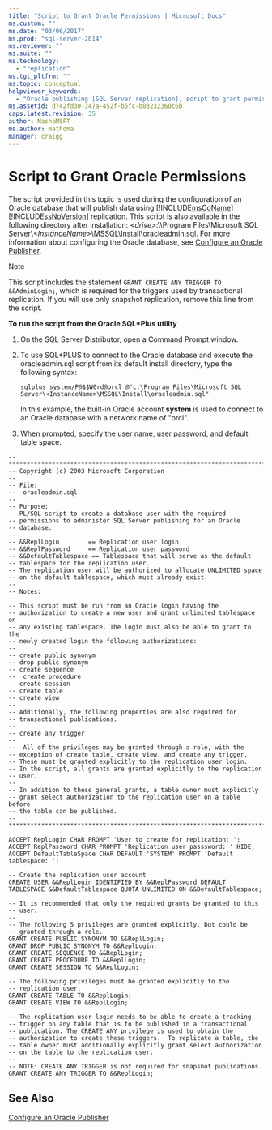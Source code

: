 ```yaml
---
title: "Script to Grant Oracle Permissions | Microsoft Docs"
ms.custom: ""
ms.date: "03/06/2017"
ms.prod: "sql-server-2014"
ms.reviewer: ""
ms.suite: ""
ms.technology: 
  - "replication"
ms.tgt_pltfrm: ""
ms.topic: conceptual
helpviewer_keywords: 
  - "Oracle publishing [SQL Server replication], script to grant permissions"
ms.assetid: d742fd30-347a-452f-b5fc-b03232360c6b
caps.latest.revision: 35
author: MashaMSFT
ms.author: mathoma
manager: craigg
---
```

# Script to Grant Oracle Permissions
  The script provided in this topic is used during the configuration of an Oracle database that will publish data using [!INCLUDE[msCoName](../../../includes/msconame-md.md)] [!INCLUDE[ssNoVersion](../../../includes/ssnoversion-md.md)] replication. This script is also available in the following directory after installation: *\<drive>*:\\\Program Files\Microsoft SQL Server\\*\<InstanceName>*\MSSQL\Install\oracleadmin.sql. For more information about configuring the Oracle database, see [Configure an Oracle Publisher](configure-an-oracle-publisher.md).  
  
> [!NOTE]  
>  This script includes the statement `GRANT CREATE ANY TRIGGER TO &&AdminLogin;`, which is required for the triggers used by transactional replication. If you will use only snapshot replication, remove this line from the script.  
  
 **To run the script from the Oracle SQL\*Plus utility**  
  
1.  On the SQL Server Distributor, open a Command Prompt window.  
  
2.  To use SQL*PLUS to connect to the Oracle database and execute the oracleadmin.sql script from its default install directory, type the following syntax:  
  
    ```  
    sqlplus system/P@$$W0rd@orcl @"c:\Program Files\Microsoft SQL Server\<InstanceName>\MSSQL\Install\oracleadmin.sql"  
    ```  
  
     In this example, the built-in Oracle account **system** is used to connect to an Oracle database with a network name of "orcl".  
  
3.  When prompted, specify the user name, user password, and default table space.  
  
```  
--***********************************************************************  
-- Copyright (c) 2003 Microsoft Corporation  
--  
-- File:  
--  oracleadmin.sql  
--  
-- Purpose:  
-- PL/SQL script to create a database user with the required   
-- permissions to administer SQL Server publishing for an Oracle  
-- database.  
--  
-- &&ReplLogin        == Replication user login  
-- &&ReplPassword     == Replication user password  
-- &&DefaultTablespace == Tablespace that will serve as the default  
-- tablespace for the replication user.  
-- The replication user will be authorized to allocate UNLIMITED space  
-- on the default tablespace, which must already exist.  
--  
-- Notes:  
--  
-- This script must be run from an Oracle login having the  
-- authorization to create a new user and grant unlimited tablespace on  
-- any existing tablespace. The login must also be able to grant to the  
-- newly created login the following authorizations:  
--  
-- create public synonym  
-- drop public synonym  
-- create sequence  
--  create procedure  
-- create session  
-- create table  
-- create view  
--  
-- Additionally, the following properties are also required for  
-- transactional publications.  
--  
-- create any trigger  
--  
--  All of the privileges may be granted through a role, with the  
-- exception of create table, create view, and create any trigger.  
-- These must be granted explicitly to the replication user login.  
-- In the script, all grants are granted explicitly to the replication  
-- user.  
--  
-- In addition to these general grants, a table owner must explicitly  
-- grant select authorization to the replication user on a table before  
-- the table can be published.  
--  
***********************************************************************  
  
ACCEPT ReplLogin CHAR PROMPT 'User to create for replication: ';  
ACCEPT ReplPassword CHAR PROMPT 'Replication user passsword: ' HIDE;  
ACCEPT DefaultTableSpace CHAR DEFAULT 'SYSTEM' PROMPT 'Default tablespace: ';  
  
-- Create the replication user account  
CREATE USER &&ReplLogin IDENTIFIED BY &&ReplPassword DEFAULT TABLESPACE &&DefaultTablespace QUOTA UNLIMITED ON &&DefaultTablespace;  
  
-- It is recommended that only the required grants be granted to this  
-- user.  
--  
-- The following 5 privileges are granted explicitly, but could be  
-- granted through a role.  
GRANT CREATE PUBLIC SYNONYM TO &&ReplLogin;  
GRANT DROP PUBLIC SYNONYM TO &&ReplLogin;  
GRANT CREATE SEQUENCE TO &&ReplLogin;  
GRANT CREATE PROCEDURE TO &&ReplLogin;  
GRANT CREATE SESSION TO &&ReplLogin;  
  
-- The following privileges must be granted explicitly to the  
-- replication user.  
GRANT CREATE TABLE TO &&ReplLogin;  
GRANT CREATE VIEW TO &&ReplLogin;  
  
-- The replication user login needs to be able to create a tracking  
-- trigger on any table that is to be published in a transactional  
-- publication. The CREATE ANY privilege is used to obtain the  
-- authorization to create these triggers.  To replicate a table, the  
-- table owner must additionally explicitly grant select authorization  
-- on the table to the replication user.  
--  
-- NOTE: CREATE ANY TRIGGER is not required for snapshot publications.  
GRANT CREATE ANY TRIGGER TO &&ReplLogin;  
```  
  
## See Also  
 [Configure an Oracle Publisher](configure-an-oracle-publisher.md)  
  
  
